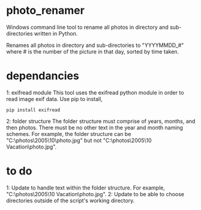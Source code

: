 # photo_renamer
Windows command line tool to rename all photos in directory and sub-directories written in Python.

Renames all photos in directory and sub-directories to "YYYYMMDD_#" where # is the number of the picture in that day, sorted by time taken.

# dependancies
1: exifread module
This tool uses the exifread python module in order to read image exif data. Use pip to install,
```
pip install exifread
```
2: folder structure
The folder structure must comprise of years, months, and then photos. There must be no other text in the year and month naming schemes. For example, the folder structure can be "C:\photos\2005\10\photo.jpg" but not "C:\photos\2005\10 Vacation\photo.jpg".

# to do
1: Update to handle text within the folder structure. For example, "C:\photos\2005\10 Vacation\photo.jpg".
2: Update to be able to choose directories outside of the script's working directory.
